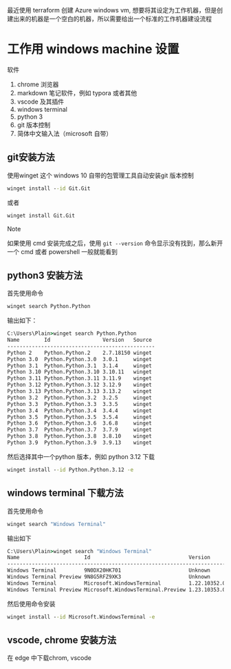 

最近使用 terraform 创建 Azure windows vm, 想要将其设定为工作机器，但是创建出来的机器是一个空白的机器，所以需要给出一个标准的工作机器建设流程

# 工作用 windows machine 设置

软件

1. chrome 浏览器
2. markdown 笔记软件，例如 typora 或者其他
3. vscode 及其插件
4. windows terminal
5. python 3
6. git 版本控制
7. 简体中文输入法（microsoft 自带）



## git安装方法

使用winget 这个 windows 10  自带的包管理工具自动安装git 版本控制

```cmd
winget install --id Git.Git
```

或者

```cmd
winget install Git.Git
```

> [!note]
>
> 如果使用 cmd 安装完成之后，使用 `git --version` 命令显示没有找到，那么新开一个 cmd 或者 powershell 一般就能看到

## python3 安装方法

首先使用命令

```cmd
winget search Python.Python
```

输出如下：

```cmd
C:\Users\Plain>winget search Python.Python
Name        Id                 Version   Source
------------------------------------------------
Python 2    Python.Python.2    2.7.18150 winget
Python 3.0  Python.Python.3.0  3.0.1     winget
Python 3.1  Python.Python.3.1  3.1.4     winget
Python 3.10 Python.Python.3.10 3.10.11   winget
Python 3.11 Python.Python.3.11 3.11.9    winget
Python 3.12 Python.Python.3.12 3.12.9    winget
Python 3.13 Python.Python.3.13 3.13.2    winget
Python 3.2  Python.Python.3.2  3.2.5     winget
Python 3.3  Python.Python.3.3  3.3.5     winget
Python 3.4  Python.Python.3.4  3.4.4     winget
Python 3.5  Python.Python.3.5  3.5.4     winget
Python 3.6  Python.Python.3.6  3.6.8     winget
Python 3.7  Python.Python.3.7  3.7.9     winget
Python 3.8  Python.Python.3.8  3.8.10    winget
Python 3.9  Python.Python.3.9  3.9.13    winget
```

然后选择其中一个python 版本，例如 python 3.12 下载

```cmd
winget install --id Python.Python.3.12 -e
```

## windows terminal 下载方法

首先使用命令

```cmd
winget search "Windows Terminal"
```

输出如下

```cmd
C:\Users\Plain>winget search "Windows Terminal"
Name                     Id                                Version      Source
--------------------------------------------------------------------------------
Windows Terminal         9N0DX20HK701                      Unknown      msstore
Windows Terminal Preview 9N8G5RFZ9XK3                      Unknown      msstore
Windows Terminal         Microsoft.WindowsTerminal         1.22.10352.0 winget
Windows Terminal Preview Microsoft.WindowsTerminal.Preview 1.23.10353.0 winget
```

然后使用命令安装

```cmd
winget install --id Microsoft.WindowsTerminal -e
```



## vscode, chrome 安装方法

在 edge 中下载chrom, vscode